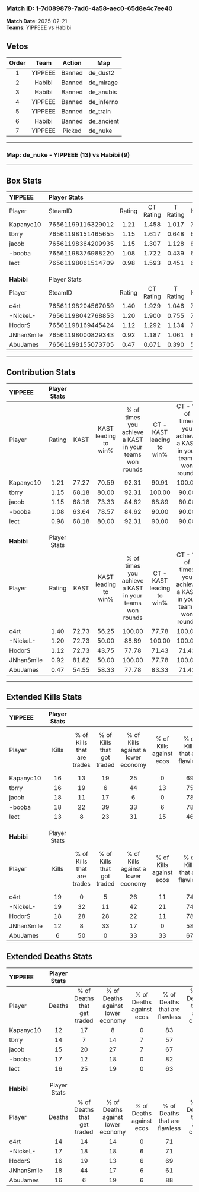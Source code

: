 ### Match ID: 1-7d089879-7ad6-4a58-aec0-65d8e4c7ee40  
**Match Date**: 2025-02-21  
**Teams**: YIPPEEE vs Habibi  

## Vetos  

| Order | Team | Action | Map |
| :---: | :--: | :----: | --- |
| 1 | YIPPEEE | Banned | de_dust2 |
| 2 | Habibi | Banned | de_mirage |
| 3 | Habibi | Banned | de_anubis |
| 4 | YIPPEEE | Banned | de_inferno |
| 5 | YIPPEEE | Banned | de_train |
| 6 | Habibi | Banned | de_ancient |
| 7 | YIPPEEE | Picked | de_nuke |

---  

### **Map**: de_nuke - YIPPEEE (13) vs Habibi (9)  
---  

## Box Stats  

| **YIPPEEE** | Player Stats      |        |           |          |       |       |       |         |        |      |     |
| :- | :- | :-: | :-: | :-: | :-: | :-: | :-: | :-: | :-: | :-: | :-: |
| Player      | SteamID           | Rating | CT Rating | T Rating | KAST  |  ADR  | Kills | Assists | Deaths | K/D  | HS% |
| Kapanyc10   | 76561199116329012 |  1.21  |   1.458   |  1.017   | 77.27 | 72.5  |  16   |    3    |   12   | 1.33 | 56  |
| tbrry       | 76561198151465655 |  1.15  |   1.617   |  0.648   | 68.18 | 86.7  |  16   |    5    |   14   | 1.14 | 56  |
| jacob       | 76561198364209935 |  1.15  |   1.307   |  1.128   | 68.18 | 73.9  |  18   |    3    |   15   | 1.20 | 55  |
| -booba      | 76561198376988220 |  1.08  |   1.722   |  0.439   | 63.64 | 79.3  |  18   |    2    |   17   | 1.06 | 50  |
| lect        | 76561198061514709 |  0.98  |   1.593   |  0.451   | 68.18 | 80.6  |  13   |    8    |   16   | 0.81 | 46  |
|             |                   |        |           |          |       |       |       |         |        |      |     |
|             |                   |        |           |          |       |       |       |         |        |      |     |
|             |                   |        |           |          |       |       |       |         |        |      |     |
| **Habibi**  | Player Stats      |        |           |          |       |       |       |         |        |      |     |
| Player      | SteamID           | Rating | CT Rating | T Rating | KAST  |  ADR  | Kills | Assists | Deaths | K/D  | HS% |
| c4rt        | 76561198204567059 |  1.40  |   1.929   |  1.046   | 72.73 | 114.1 |  19   |    7    |   14   | 1.36 | 68  |
| -NickeL-    | 76561198042768853 |  1.20  |   1.900   |  0.755   | 72.73 | 79.3  |  19   |    4    |   17   | 1.12 | 47  |
| HodorS      | 76561198169445424 |  1.12  |   1.292   |  1.134   | 72.73 | 61.6  |  18   |    3    |   16   | 1.13 | 33  |
| JNhanSmile  | 76561198000829343 |  0.92  |   1.187   |  1.061   | 81.82 | 67.7  |  12   |    3    |   18   | 0.67 | 66  |
| AbuJames    | 76561198155073705 |  0.47  |   0.671   |  0.390   | 54.55 | 43.0  |   6   |    5    |   16   | 0.38 | 50  |
---  

## Contribution Stats  

| **YIPPEEE** | Player Stats |       |                      |                                                        |                           |                                                             |                          |                                                            |
| :- | :-: | :-: | :-: | :-: | :-: | :-: | :-: | :-: |
| Player      |    Rating    | KAST  | KAST leading to win% | % of times you achieve a KAST in your teams won rounds | CT - KAST leading to win% | CT - % of times you achieve a KAST in your teams won rounds | T - KAST leading to win% | T - % of times you achieve a KAST in your teams won rounds |
| Kapanyc10   |     1.21     | 77.27 |        70.59         |                         92.31                          |           90.91           |                           100.00                            |          33.33           |                           66.67                            |
| tbrry       |     1.15     | 68.18 |        80.00         |                         92.31                          |          100.00           |                            90.00                            |          50.00           |                           100.00                           |
| jacob       |     1.15     | 68.18 |        73.33         |                         84.62                          |           88.89           |                            80.00                            |          50.00           |                           100.00                           |
| -booba      |     1.08     | 63.64 |        78.57         |                         84.62                          |           90.00           |                            90.00                            |          50.00           |                           66.67                            |
| lect        |     0.98     | 68.18 |        80.00         |                         92.31                          |           90.00           |                            90.00                            |          60.00           |                           100.00                           |
|             |              |       |                      |                                                        |                           |                                                             |                          |                                                            |
|             |              |       |                      |                                                        |                           |                                                             |                          |                                                            |
|             |              |       |                      |                                                        |                           |                                                             |                          |                                                            |
| **Habibi**  | Player Stats |       |                      |                                                        |                           |                                                             |                          |                                                            |
| Player      |    Rating    | KAST  | KAST leading to win% | % of times you achieve a KAST in your teams won rounds | CT - KAST leading to win% | CT - % of times you achieve a KAST in your teams won rounds | T - KAST leading to win% | T - % of times you achieve a KAST in your teams won rounds |
| c4rt        |     1.40     | 72.73 |        56.25         |                         100.00                         |           77.78           |                           100.00                            |          28.57           |                           100.00                           |
| -NickeL-    |     1.20     | 72.73 |        50.00         |                         88.89                          |          100.00           |                           100.00                            |          11.11           |                           50.00                            |
| HodorS      |     1.12     | 72.73 |        43.75         |                         77.78                          |           71.43           |                            71.43                            |          22.22           |                           100.00                           |
| JNhanSmile  |     0.92     | 81.82 |        50.00         |                         100.00                         |           77.78           |                           100.00                            |          22.22           |                           100.00                           |
| AbuJames    |     0.47     | 54.55 |        58.33         |                         77.78                          |           83.33           |                            71.43                            |          33.33           |                           100.00                           |
---  

## Extended Kills Stats  

| **YIPPEEE** | Player Stats |                            |                            |                                    |                         |                              |                                 |                                       |                    |           |
| :- | :-: | :-: | :-: | :-: | :-: | :-: | :-: | :-: | :-: | :-: |
| Player      |    Kills     | % of Kills that are trades | % of Kills that got traded | % of Kills against a lower economy | % of Kills against ecos | % of Kills that are flawless | % of Kills that are close duels | % of Kills that are assisted by flash | Pistol Round Kills | AWP Kills |
| Kapanyc10   |      16      |             13             |             19             |                 25                 |            0            |              69              |                0                |                   6                   |         1          |     0     |
| tbrry       |      16      |             19             |             6              |                 44                 |           13            |              75              |                0                |                  13                   |         2          |     0     |
| jacob       |      18      |             11             |             17             |                 6                  |            0            |              78              |                6                |                   0                   |         2          |     0     |
| -booba      |      18      |             22             |             39             |                 33                 |            6            |              78              |                6                |                   0                   |         2          |     7     |
| lect        |      13      |             8              |             23             |                 31                 |           15            |              46              |                0                |                   0                   |         0          |     0     |
|             |              |                            |                            |                                    |                         |                              |                                 |                                       |                    |           |
|             |              |                            |                            |                                    |                         |                              |                                 |                                       |                    |           |
|             |              |                            |                            |                                    |                         |                              |                                 |                                       |                    |           |
| **Habibi**  | Player Stats |                            |                            |                                    |                         |                              |                                 |                                       |                    |           |
| Player      |    Kills     | % of Kills that are trades | % of Kills that got traded | % of Kills against a lower economy | % of Kills against ecos | % of Kills that are flawless | % of Kills that are close duels | % of Kills that are assisted by flash | Pistol Round Kills | AWP Kills |
| c4rt        |      19      |             0              |             5              |                 26                 |           11            |              74              |                0                |                   0                   |         1          |     0     |
| -NickeL-    |      19      |             32             |             11             |                 42                 |           21            |              74              |                0                |                   5                   |         2          |     5     |
| HodorS      |      18      |             28             |             28             |                 22                 |           11            |              78              |                6                |                   0                   |         3          |     5     |
| JNhanSmile  |      12      |             8              |             33             |                 17                 |            0            |              58              |                0                |                   8                   |         1          |     2     |
| AbuJames    |      6       |             50             |             0              |                 33                 |           33            |              67              |               17                |                   0                   |         0          |     0     |
## Extended Deaths Stats  

| **YIPPEEE** | Player Stats |                             |                                   |                          |                               |                            |                           |               |
| :- | :-: | :-: | :-: | :-: | :-: | :-: | :-: | :-: |
| Player      |    Deaths    | % of Deaths that get traded | % of Deaths against lower economy | % of Deaths against ecos | % of Deaths that are flawless | % of Deaths that are close | % of Deaths while blinded | Deaths to AWP |
| Kapanyc10   |      12      |             17              |                 8                 |            0             |              83               |             0              |             0             |       1       |
| tbrry       |      14      |              7              |                14                 |            7             |              57               |             0              |             0             |       2       |
| jacob       |      15      |             20              |                27                 |            7             |              67               |             7              |             7             |       2       |
| -booba      |      17      |             12              |                18                 |            0             |              82               |             6              |             6             |       5       |
| lect        |      16      |             25              |                19                 |            0             |              63               |             0              |             0             |       2       |
|             |              |                             |                                   |                          |                               |                            |                           |               |
|             |              |                             |                                   |                          |                               |                            |                           |               |
|             |              |                             |                                   |                          |                               |                            |                           |               |
| **Habibi**  | Player Stats |                             |                                   |                          |                               |                            |                           |               |
| Player      |    Deaths    | % of Deaths that get traded | % of Deaths against lower economy | % of Deaths against ecos | % of Deaths that are flawless | % of Deaths that are close | % of Deaths while blinded | Deaths to AWP |
| c4rt        |      14      |             14              |                14                 |            0             |              71               |             14             |             0             |       2       |
| -NickeL-    |      17      |             18              |                18                 |            6             |              71               |             0              |             0             |       0       |
| HodorS      |      16      |             19              |                13                 |            6             |              69               |             0              |             0             |       2       |
| JNhanSmile  |      18      |             44              |                17                 |            6             |              61               |             0              |             6             |       2       |
| AbuJames    |      16      |              6              |                19                 |            6             |              88               |             0              |            13             |       1       |
